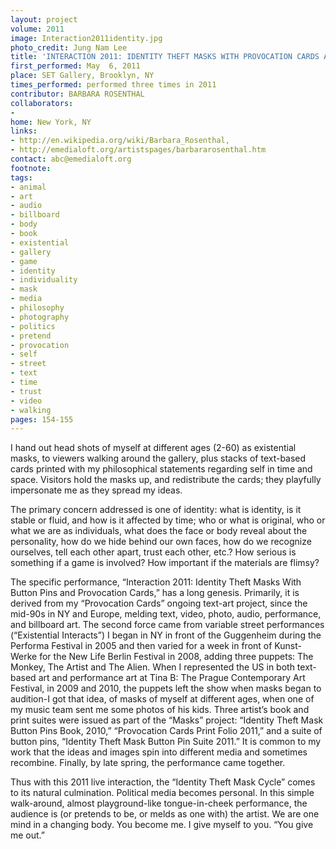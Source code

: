 ```yaml
---
layout: project
volume: 2011
image: Interaction2011identity.jpg
photo_credit: Jung Nam Lee
title: 'INTERACTION 2011: IDENTITY THEFT MASKS WITH PROVOCATION CARDS AND BUTTON PINS'
first_performed: May  6, 2011
place: SET Gallery, Brooklyn, NY
times_performed: performed three times in 2011
contributor: BARBARA ROSENTHAL
collaborators:
- 
home: New York, NY
links:
- http://en.wikipedia.org/wiki/Barbara_Rosenthal,
- http://emedialoft.org/artistspages/barbararosenthal.htm
contact: abc@emedialoft.org
footnote: 
tags:
- animal
- art
- audio
- billboard
- body
- book
- existential
- gallery
- game
- identity
- individuality
- mask
- media
- philosophy
- photography
- politics
- pretend
- provocation
- self
- street
- text
- time
- trust
- video
- walking
pages: 154-155
---
```


I hand out head shots of myself at different ages (2-60) as existential masks, to viewers walking around the gallery, plus stacks of text-based cards printed with my philosophical statements regarding self in time and space. Visitors hold the masks up, and redistribute the cards; they playfully impersonate me as they spread my ideas. 

The primary concern addressed is one of identity: what is identity, is it stable or fluid, and how is it affected by time; who or what is original, who or what we are as individuals, what does the face or body reveal about the personality, how do we hide behind our own faces, how do we recognize ourselves, tell each other apart, trust each other, etc.? How serious is something if a game is involved? How important if the materials are flimsy?

The specific performance, “Interaction 2011: Identity Theft Masks With Button Pins and Provocation Cards,” has a long genesis. Primarily, it is derived from my “Provocation Cards” ongoing text-art project, since the mid-90s in NY and Europe, melding text, video, photo, audio, performance, and billboard art. The second force came from variable street performances (“Existential Interacts”) I began in NY in front of the Guggenheim during the Performa Festival in 2005 and then varied for a week in front of Kunst-Werke for the New Life Berlin Festival in 2008, adding three puppets: The Monkey, The Artist and The Alien. When I represented the US in both text-based art and performance art at Tina B: The Prague Contemporary Art Festival, in 2009 and 2010, the puppets left the show when masks began to audition-I got that idea, of masks of myself at different ages, when one of my music team sent me some photos of his kids. Three artist’s book and print suites were issued as part of the “Masks” project: “Identity Theft Mask Button Pins Book, 2010,” “Provocation Cards Print Folio 2011,” and a suite of button pins, “Identity Theft Mask Button Pin Suite 2011.” It is common to my work that the ideas and images spin into different media and sometimes recombine. Finally, by late spring, the performance came together.

Thus with this 2011 live interaction, the “Identity Theft Mask Cycle” comes to its natural culmination. Political media becomes personal. In this simple walk-around, almost playground-like tongue-in-cheek performance, the audience is (or pretends to be, or melds as one with) the artist. We are one mind in a changing body. You become me. I give myself to you. “You give me out.” 
